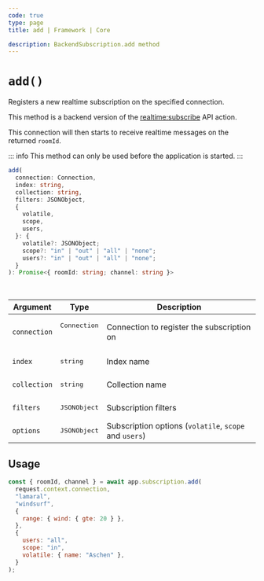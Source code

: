 ```yaml
---
code: true
type: page
title: add | Framework | Core

description: BackendSubscription.add method
---
```


# `add()`

<SinceBadge version="auto-version" />

Registers a new realtime subscription on the specified connection.

This method is a backend version of the [realtime:subscribe](/core/2/api/controllers/realtime/subscribe) API action.

This connection will then starts to receive realtime messages on the returned `roomId`.

::: info
This method can only be used before the application is started.
:::

```ts
add(
  connection: Connection,
  index: string,
  collection: string,
  filters: JSONObject,
  {
    volatile,
    scope,
    users,
  }: {
    volatile?: JSONObject;
    scope?: "in" | "out" | "all" | "none";
    users?: "in" | "out" | "all" | "none";
  }
): Promise<{ roomId: string; channel: string }>
```

<br/>

| Argument     | Type                  | Description                                            |
| ------------ | --------------------- | ------------------------------------------------------ |
| `connection` | <pre>Connection<pre>  | Connection to register the subscription on             |
| `index`      | <pre>string</pre>     | Index name                                             |
| `collection` | <pre>string</pre>     | Collection name                                        |
| `filters`    | <pre>JSONObject</pre> | Subscription filters                                   |
| `options`    | <pre>JSONObject</pre> | Subscription options (`volatile`, `scope` and `users`) |

## Usage

```js
const { roomId, channel } = await app.subscription.add(
  request.context.connection,
  "lamaral",
  "windsurf",
  {
    range: { wind: { gte: 20 } },
  },
  {
    users: "all",
    scope: "in",
    volatile: { name: "Aschen" },
  }
);
```
